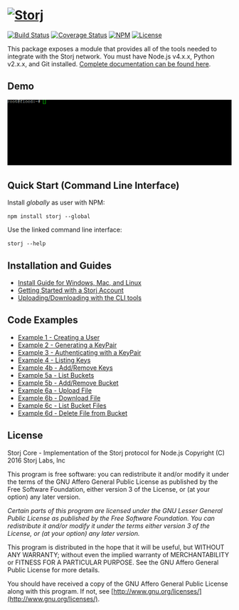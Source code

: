 [![Storj](https://nodei.co/npm/storj.png?downloads=true)](http://storj.github.io/core)
==============

[![Build Status](https://img.shields.io/travis/Storj/core.svg?style=flat-square)](https://travis-ci.org/Storj/core)
[![Coverage Status](https://img.shields.io/coveralls/Storj/core.svg?style=flat-square)](https://coveralls.io/r/Storj/core)
[![NPM](https://img.shields.io/npm/v/storj.svg?style=flat-square)](https://www.npmjs.com/package/storj)
[![License](https://img.shields.io/badge/license-AGPL3.0-blue.svg?style=flat-square)](https://raw.githubusercontent.com/Storj/core/master/LICENSE)

This package exposes a module that provides all of the tools needed to
integrate with the Storj network. You must have Node.js v4.x.x, Python v2.x.x,
and Git installed. [Complete documentation can be found here](http://storj.github.io/core).

Demo
----
![doc/assets/demo.gif](doc/assets/demo.gif)

Quick Start (Command Line Interface)
------------------------------------

Install *globally* as user with NPM:

```
npm install storj --global
```

Use the linked command line interface:

```
storj --help
```

Installation and Guides
-----------------------

- [Install Guide for Windows, Mac, and Linux](https://github.com/Storj/core/blob/master/INSTALL.md)
- [Getting Started with a Storj Account](http://docs.storj.io/docs/getting-started)
- [Uploading/Downloading with the CLI tools](http://docs.storj.io/docs/uploading-and-downloading-cats)

Code Examples
-------------

- [Example 1 - Creating a User](https://github.com/Storj/core/blob/master/example/1-create-user.js)
- [Example 2 - Generating a KeyPair](https://github.com/Storj/core/blob/master/example/2-generate-keypair.js)
- [Example 3 - Authenticating with a KeyPair](https://github.com/Storj/core/blob/master/example/3-authenticate-with-keypair.js)
- [Example 4 - Listing Keys](https://github.com/Storj/core/blob/master/example/4a-list-keys.js)
- [Example 4b - Add/Remove Keys](https://github.com/Storj/core/blob/master/example/4b-add-remove-keys.js)
- [Example 5a - List Buckets](https://github.com/Storj/core/blob/master/example/5a-list-buckets.js)
- [Example 5b - Add/Remove Bucket](https://github.com/Storj/core/blob/master/example/5b-add-remove-bucket.js)
- [Example 6a - Upload File](https://github.com/Storj/core/blob/master/example/6a-upload-file.js)
- [Example 6b - Download File](https://github.com/Storj/core/blob/master/example/6b-download-file.js)
- [Example 6c - List Bucket Files](https://github.com/Storj/core/blob/master/example/6c-list-bucket-files.js)
- [Example 6d - Delete File from Bucket](https://github.com/Storj/core/blob/master/example/6d-delete-file-from-bucket.js)



License
-------

Storj Core - Implementation of the Storj protocol for Node.js
Copyright (C) 2016  Storj Labs, Inc

This program is free software: you can redistribute it and/or modify
it under the terms of the GNU Affero General Public License as published
by the Free Software Foundation, either version 3 of the License, or
(at your option) any later version.

*Certain parts of this program are licensed under the GNU Lesser General
Public License as published by the Free Software Foundation. You can
redistribute it and/or modify it under the terms either version 3 of the
License, or (at your option) any later version.*

This program is distributed in the hope that it will be useful,
but WITHOUT ANY WARRANTY; without even the implied warranty of
MERCHANTABILITY or FITNESS FOR A PARTICULAR PURPOSE.  See the
GNU Affero General Public License for more details.

You should have received a copy of the GNU Affero General Public License
along with this program.  If not, see
[http://www.gnu.org/licenses/](http://www.gnu.org/licenses/).
